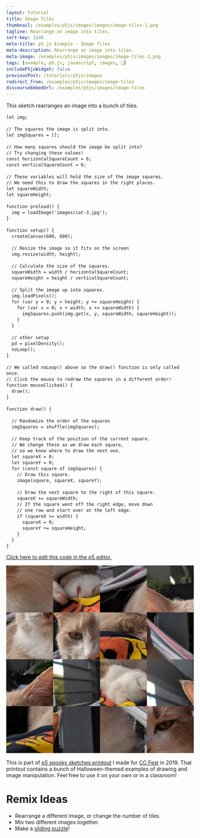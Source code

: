 ```yaml
---
layout: tutorial
title: Image Tiles
thumbnail: /examples/p5js/images/images/image-tiles-1.png
tagline: Rearrange an image into tiles.
sort-key: 1140
meta-title: p5.js Example - Image Tiles
meta-description: Rearrange an image into tiles.
meta-image: /examples/p5js/images/images/image-tiles-1.png
tags: [example, p5.js, javascript, images, 🎃]
includeP5jsWidget: false
previousPost: /tutorials/p5js/images
redirect_from: /examples/p5js/images/image-tiles
discourseEmbedUrl: /examples/p5js/images/image-tiles
---
```


This sketch rearranges an image into a bunch of tiles.

```
let img;

// The squares the image is split into.
let imgSquares = [];

// How many squares should the image be split into?
// Try changing these values!
const horizontalSquareCount = 6;
const verticalSquareCount = 6;

// These variables will hold the size of the image squares.
// We need this to draw the squares in the right places.
let squareWidth;
let squareHeight;

function preload() {
  img = loadImage('images/cat-3.jpg');
}

function setup() {
  createCanvas(600, 600);

  // Resize the image so it fits on the screen
  img.resize(width, height);

  // Calculate the size of the squares.
  squareWidth = width / horizontalSquareCount;
  squareHeight = height / verticalSquareCount;

  // Split the image up into squares.
  img.loadPixels();
  for (var y = 0; y < height; y += squareHeight) {
    for (var x = 0; x < width; x += squareWidth) {
      imgSquares.push(img.get(x, y, squareWidth, squareHeight));
    }
  }

  // other setup
  pd = pixelDensity();
  noLoop();
}

// We called noLoop() above so the draw() function is only called once.
// Click the mouse to redraw the squares in a different order!
function mouseClicked() {
  draw();
}

function draw() {

  // Randomize the order of the squares
  imgSquares = shuffle(imgSquares);

  // Keep track of the position of the current square.
  // We change these as we draw each square,
  // so we know where to draw the next one.
  let squareX = 0;
  let squareY = 0;
  for (const square of imgSquares) {
    // Draw this square.
    image(square, squareX, squareY);

    // Draw the next square to the right of this square.
    squareX += squareWidth;
    // If the square went off the right edge, move down
    // one row and start over at the left edge.
    if (squareX >= width) {
      squareX = 0;
      squareY += squareHeight;
    }
  }
}
```

[Click here to edit this code in the p5 editor.](https://editor.p5js.org/KevinWorkman/sketches/Sdd4N08uZ)

![image tiles](/examples/p5js/images/images/image-tiles-2.png)

This is part of [p5 spooky sketches printout](http://tinyurl.com/p5-spooky-sketches) I made for [CC Fest](http://ccfest.rocks/) in 2019. That printout contains a bunch of Halloween-themed examples of drawing and image manipulation. Feel free to use it on your own or in a classroom!

# Remix Ideas

- Rearrange a different image, or change the number of tiles.
- Mix two different images together.
- Make a [sliding puzzle](https://en.wikipedia.org/wiki/Sliding_puzzle)!
